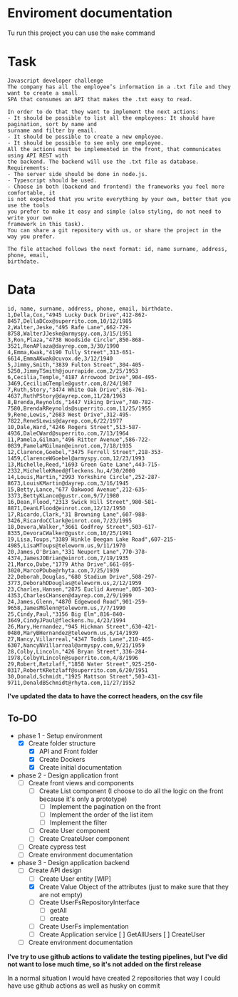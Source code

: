 # Enviroment documentation
Tu run this project you can use the `make` command

# Task
```
Javascript developer challenge
The company has all the employee’s information in a .txt file and they want to create a small
SPA that consumes an API that makes the .txt easy to read.

In order to do that they want to implement the next actions:
- It should be possible to list all the employees: It should have pagination, sort by name and
surname and filter by email.
- It should be possible to create a new employee.
- It should be possible to see only one employee.
All the actions must be implemented in the front, that communicates using API REST with
the backend. The backend will use the .txt file as database.
Requirements:
- The server side should be done in node.js.
- Typescript should be used.
- Choose in both (backend and frontend) the frameworks you feel more comfortable, it
is not expected that you write everything by your own, better that you use the tools
you prefer to make it easy and simple (also styling, do not need to write your own
framework in this task).
You can share a git repository with us, or share the project in the way you prefer.

The file attached follows the next format: id, name surname, address, phone, email,
birthdate.
```

# Data
```
id, name, surname, address, phone, email, birthdate.
1,Della,Cox,"4945 Lucky Duck Drive",412-862-8457,DellaDCox@superrito.com,10/12/1985
2,Walter,Jeske,"495 Rafe Lane",662-729-8758,WalterJJeske@armyspy.com,3/15/1951
3,Ron,Plaza,"4738 Woodside Circle",850-868-3521,RonAPlaza@dayrep.com,3/30/1990
4,Emma,Kwak,"4190 Tully Street",313-651-6614,EmmaAKwak@cuvox.de,3/12/1940
5,Jimmy,Smith,"3839 Fulton Street",304-405-5250,JimmyTSmith@jourrapide.com,2/25/1953
6,Cecilia,Temple,"4187 Arrowood Drive",904-495-3469,CeciliaGTemple@gustr.com,8/24/1987
7,Ruth,Story,"3474 White Oak Drive",816-761-4637,RuthPStory@dayrep.com,11/28/1963
8,Brenda,Reynolds,"1447 Viking Drive",740-782-7580,BrendaRReynolds@superrito.com,11/25/1955
9,Rene,Lewis,"2683 West Drive",312-495-7822,ReneSLewis@dayrep.com,6/22/1977
10,Dale,Ward,"4246 Rogers Street",513-587-4936,DaleCWard@superrito.com,7/13/1964
11,Pamela,Gilman,"496 Ritter Avenue",586-722-0839,PamelaMGilman@einrot.com,7/18/1935
12,Clarence,Goebel,"3475 Ferrell Street",218-353-1459,ClarenceWGoebel@armyspy.com,12/23/1993
13,Michelle,Reed,"1693 Green Gate Lane",443-715-2332,MichelleKReed@fleckens.hu,4/30/2000
14,Louis,Martin,"2993 Yorkshire Circle",252-287-8673,LouisKMartin@dayrep.com,3/16/1945
15,Betty,Lance,"677 Oakwood Avenue",212-635-3373,BettyKLance@gustr.com,9/7/1980
16,Dean,Flood,"2313 Swick Hill Street",980-581-8871,DeanLFlood@einrot.com,12/12/1950
17,Ricardo,Clark,"31 Browning Lane",607-988-3426,RicardoCClark@einrot.com,7/23/1995
18,Devora,Walker,"3661 Godfrey Street",503-617-8335,DevoraCWalker@gustr.com,10/25/1991
19,Lisa,Toups,"3389 Hinkle Deegan Lake Road",607-215-4985,LisaMToups@teleworm.us,9/11/1970
20,James,O'Brian,"331 Neuport Lane",770-378-4374,JamesJOBrian@einrot.com,7/19/1935
21,Marco,Dube,"1779 Atha Drive",661-695-3020,MarcoPDube@rhyta.com,7/25/1939
22,Deborah,Douglas,"680 Stadium Drive",508-297-3773,DeborahDDouglas@teleworm.us,2/12/1959
23,Charles,Hansen,"2875 Euclid Avenue",805-303-4353,CharlesCHansen@dayrep.com,2/9/1999
24,James,Glenn,"4870 Edgewood Road",901-259-9658,JamesMGlenn@teleworm.us,7/7/1990
25,Cindy,Paul,"3156 Big Elm",816-840-3649,CindyJPaul@fleckens.hu,4/23/1994
26,Mary,Hernandez,"945 Hickman Street",630-421-0480,MaryBHernandez@teleworm.us,6/14/1939
27,Nancy,Villarreal,"4347 Todds Lane",210-465-6307,NancyNVillarreal@armyspy.com,9/21/1959
28,Colby,Lincoln,"426 Bryan Street",336-284-1978,ColbyVLincoln@superrito.com,4/8/1996
29,Robert,Retzlaff,"1858 Water Street",925-250-0317,RobertKRetzlaff@superrito.com,6/20/1951
30,Donald,Schmidt,"1925 Mattson Street",503-431-9711,DonaldBSchmidt@rhyta.com,11/27/1952
```

**I've updated the data to have the correct headers, on the csv file**

To-DO
---
- phase 1 - Setup environment
    - [X] Create folder structure
        - [X] API and Front folder
        - [X] Create Dockers
        - [X] Create initial documentation
- phase 2 - Design application front
    - [ ] Create front views and components
        - [ ] Create List component (I choose to do all the logic on the front because it's only a prototype)
            - [ ] Implement the pagination on the front
            - [ ] Implement the order of the list item
            - [ ] Implement the filter
        - [ ] Create User component
        - [ ] Create CreateUser component
    - [ ] Create cypress test
    - [ ] Create environment documentation
- phase 3 - Design application backend
    - [ ] Create API design
        - [ ] Create User entity [WIP]
        - [X] Create Value Object of the attributes (just to make sure that they are not empty)
        - [ ] Create UserFsRepositoryInterface
            - [ ] getAll
            - [ ] create
        - [ ] Create UserFs implementation
        - [ ] Create Application service
            [ ] GetAllUsers
            [ ] CreateUser
    - [ ] Create environment documentation

 **I've try to use github actions to validate the testing pipelines, but I've did not want to lose much time,
 so it's not added on the first release**

 In a normal situation I would have created 2 repositories that way I could have use github actions as well as husky on commit
